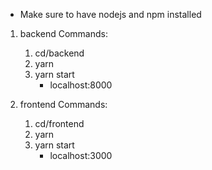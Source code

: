 - Make sure to have nodejs and npm installed

1. backend
Commands: 
    1. cd/backend
    2. yarn
    3. yarn start
        - localhost:8000

1. frontend
Commands: 
    1. cd/frontend
    2. yarn 
    3. yarn start
        - localhost:3000
